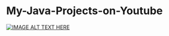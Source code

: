 # My-Java-Projects-on-Youtube
[![IMAGE ALT TEXT HERE](https://img.youtube.com/vi/IOyG9eR8U6M/0.jpg)](https://www.youtube.com/watch?v=IOyG9eR8U6M)
